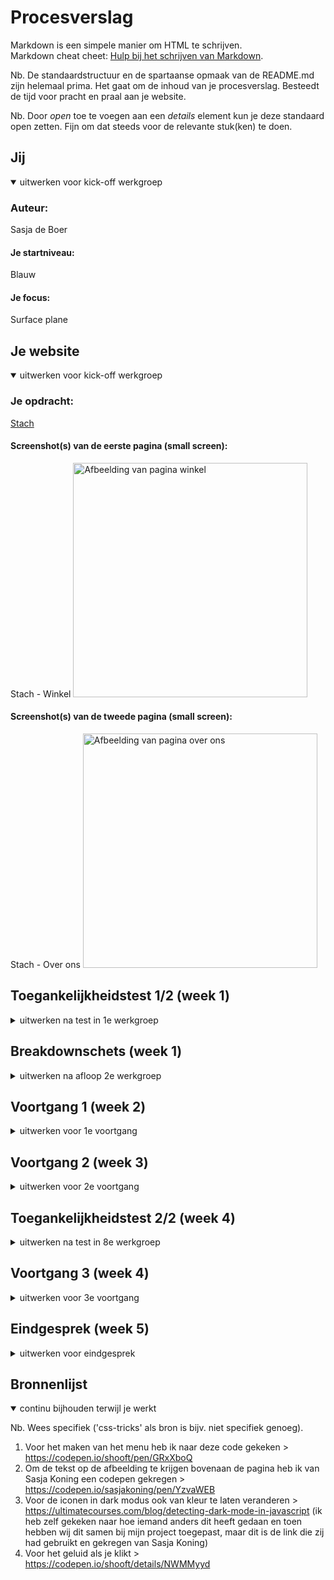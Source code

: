 # Procesverslag
Markdown is een simpele manier om HTML te schrijven.  
Markdown cheat cheet: [Hulp bij het schrijven van Markdown](https://github.com/adam-p/markdown-here/wiki/Markdown-Cheatsheet).

Nb. De standaardstructuur en de spartaanse opmaak van de README.md zijn helemaal prima. Het gaat om de inhoud van je procesverslag. Besteedt de tijd voor pracht en praal aan je website.

Nb. Door *open* toe te voegen aan een *details* element kun je deze standaard open zetten. Fijn om dat steeds voor de relevante stuk(ken) te doen.





## Jij

<details open>
  <summary>uitwerken voor kick-off werkgroep</summary>

  ### Auteur:
  Sasja de Boer

  #### Je startniveau:
  Blauw

  #### Je focus:
  Surface plane
 
</details>





## Je website

<details open>
  <summary>uitwerken voor kick-off werkgroep</summary>

  ### Je opdracht:
  <a href="https://stach-food.nl">Stach</a>

  #### Screenshot(s) van de eerste pagina (small screen): 
  Stach - Winkel
  <img src="readme-images/winkels.png" width="375px" alt="Afbeelding van pagina winkel">

  #### Screenshot(s) van de tweede pagina (small screen):
  Stach - Over ons
  <img src="readme-images/overons.png" width="375px" alt="Afbeelding van pagina over ons">
 
</details>



## Toegankelijkheidstest 1/2 (week 1)

<details>
  <summary>uitwerken na test in 1e werkgroep</summary>

  ### Bevindingen
  Lijst met je bevindingen die in de test naar voren kwamen:

  #### Screenreader
  - Bij de screenreader begon die in de footer met de nieuwsbrief. 
  - Bij heel veel dingen werd link gezegd terwijl het geen link is of had moeten zijn. 
  - Bij de afbeeldingen werd er gezegd dat er knoppen waren. Dus ik denk dat er een soort van knoppen onder de afbeeldingen zaten. Er zaten ook echte knoppen over de afbeelding, maar er werd niet echt goed benoemd wat deze waren, want het waren pijltjes dus best handig om te weten.
  - Hij leest eerst de H2 voor en dan de H1, ze staan ook wel in deze volgorde in de html. Maar je wilt eigenlijk dat de H1 eerst voorgelezen wordt.



  #### Muis en Toetsenbord 
  Met het tabben deed hij het pas na 3 keer, dus waarschijnlijk was die al ergens bezig maar kon ik het niet zien. Daarna ging de meteen naar het invulveld voor de nieuwsbrief (staat in de footer). Toen ging die pas naar helemaal boven. Dit kan je oplossen daar de html goed te schrijven zodat hij dit goed leest. Wanneer je tabt worden de elementen met blauw omringt, maar dit is niet heel duidelijk zichtbaar. Dit kan opgelost worden door de kleur aan te passen.


  #### Motoriek (shocks, elastiekjes)
  Ik had getest met de elastiekjes. Op mijn laptop ervaarde ik geen problemen, er zijn ook niet echt moeilijke of kleine dingen op de website dus dat ging goed. OP de telefoon werd het al wat lastiger, dat kwam ook omdat het lastig was om de telefoon goed vast te houden. Het was lastig om bij het hamburger menu te komen, dit kan opgelost worden door het menu-icon wat groter te maken zodat er beter op geklikt kan worden. De buttons op de winkels pagina waren opzich wel goed aan te klikken, soms klikte je verkeerd of moet je de telefoon een beetje draaien om goed bij de button te komen. Dit kan eventueel opgelost worden door de buttons iets groter te maken.


  #### Visueel (brillen, contrast, kleurenblind, dark/light). 
  Ik heb getest met de Combined loss bril en de Central field loss bril. Bij de Combined loss bril zaten er vlekken op de bril dus het duurde langer om te zien waar dingen staan en om de teksten te lezen.
  Bij de Central field loss zat er dus een vlek midden op de bril. Ik zag echt weinig en het was nog best lastig om echt voor je te blijven kijken, want je wilt eigenlijk gewoon om de stip heen kijken.

</details>



## Breakdownschets (week 1)

<details>
  <summary>uitwerken na afloop 2e werkgroep</summary>

  ### Eerste pagina: 
  <img src="readme-images/schets1.png" width="375px" alt="Breakdownschets pagina 1">

  ### Tweede pagina:
  <img src="readme-images/schets2.png" width="375px" alt="Breakdownschets pagina 2">

</details>





## Voortgang 1 (week 2)

<details>
  <summary>uitwerken voor 1e voortgang</summary>

  ### Stand van zaken
  De opdrachten maken ging vaak wel goed. Ik kon van de blauwe piste vaak alle opdrachten wel maken, maar rood lukte nog niet. Met de website maken was ik eerst begonnen om alle content erin te zetten en toen wilde ik beginnen aan de css, maar het werd een beetje rommelig. Ik heb toen ervoor gekozen om gewoon bovenaan de pagina te beginnen en zo verder naar beneden te werken. Ik vind het wel nog lastig om wat we in de opdrachten leren toe te passen op de website, ik weet soms nog niet precies wat ik waarvoor kan/moet gebruiken. Daardoor duurt alles veel langer en ben ik heel veel aan het op- en uitzoeken.
  


  ### Agenda voor meeting
  samen met je groepje opstellen

  | Jeannet                      | Mischa             | Naïm         | Sasja                             |
  | ---                          | ---                | ---          | ---                               |
  | Video readme                 | Witruimte          | ...          | Hamburgermenu responsive          |
  | Dynamische breakdown schets  | ...                | ...          | Wanneer flexbox, grid of position |             
  | ...                          | ...                | ...          | ...                               |


  ### Verslag van meeting
  hier na afloop snel de uitkomsten van de meeting vastleggen

  - Menubalk met hamburger menu komt volgende week met javascript, dus eerst verder werken aan de site en dan volgende week daar naar kijken. Het handigste is om te beginnen met een klein scherm met daar een hamburger menu en dan een @media te gebruiken wanneer het scherm groter word.
  - De echte website zit best goed in elkaar dus daar goed kijken wat zij gebruiken en dat overnemen. Voor de verschillende winkels/steden flexbox gebruiken met flexwrap en een max-width gebruiken om ervoor te zorgen dat er niet te veel naast elkaar staan.


</details>





## Voortgang 2 (week 3)

<details>
  <summary>uitwerken voor 2e voortgang</summary>

  ### Stand van zaken
  Het is mij een soort van geluk om het hamburger menu voor elkar te krijgen. 
  Eigenlijk wil ik nog dat als het scherm groot genoeg is dat dan het hamburger menu weer weggaat, maar ik ga nog kijken of ik dat verder wil uitzoeken. 
  Voor de rest ben ik wel al redelijk goed op weg, ik heb wel met een paar dingen dat ik niet zo goed weet hoe ik dat zelf kan oplossen.


  ### Agenda voor meeting
  samen met je groepje opstellen

  | Jeannet    | Mischa    | Naïm    | Sasja                                  |
  | ---        | ---       | ---     | ---                                    |
  | ---        | ---       | ...     | In het midden krijgen                  |
  | ---        | ---       | ...     | Het stukje met plaatje en tekst van Utrecht en hoe dat goed onder elkaar komt en als de ruimte er is dat het dan naast elkaar is. |             
  | ...        | ...       | ...     | Zwarte lijnen tussen sommige stukken   |


  ### Verslag van meeting
  hier na afloop snel de uitkomsten van de meeting vastleggen

  - Om sommige dingen in het midden te krijgen kan ik beter "margin-left: auto;" gebruiken, als die andere niet goed werken.
  - Om de elementen naast elkaar te krijgen moet ik gebruik maken van media query met display flex. 
  Dit moet ik wel nog uitzoeken hoe dit precies werkt.
  - Om een zwarte lijn bij sommige dingen te krijgen kan ik "border-top of border-bottom" gebruiken. 

</details>





## Toegankelijkheidstest 2/2 (week 4)

<details>
  <summary>uitwerken na test in 8e werkgroep</summary>

  ### Bevindingen
  Lijst met je bevindingen die in de test naar voren kwamen (geef ook aan wat er verbeterd is):

  #### Screenreader
  Veel dingen gingen goed met de screenreader er waren twee dingen die opvielen en nog niet helemaal goed waren:
  - De screenreader leest niet alle images, eigenlijk alleen de bovenste afbeelding. Dus hier moet ik nog even naar kijken zodat de screenreader wel zegt dat er een afbeelding staat.
  - Op mijn pagina staat bijna helemaal boven aan een H1 en H2, de H2 staat alleen boven de H1 als opmaak maar daardoor las de screenreader eerst de H2 en daarna pas de H1. Dit heb ik opgelost door in de HTML eerst de H1 en dan H2 te plaatsen en dan in de css met flexbox en flex-direction dit weer om te draaien.
  


  #### Muis en Toetsenbord 
  Wanneer je begint met tabben dan al snel bij het hamburger menu loop je tegen een probleem aan, want wanneer je daarin tabt dan zie je niet dat je in het hamburger menu bent. De oplossing hiervoor is .....

  De kleur van het tabben is nog standaard blauw, dus soms viel dat niet goed op. Dit kan ik oplossen door de kleur en de dikte aan te passen zodat het wat meer opvalt.

  De states van de knoppen moeten nog aangepast worden het viel nu bijvoorbeeld niet op op welke pagina je was.



  #### Motoriek (shocks, elastiekjes)
  Ik heb getest met de elastiekjes. Op de laptop ging dit voor mijn site nog wel redelijk. Ik heb niet veel kleine knoppen, alleen met de knoppen op de pagina van de winkels was het ietsjes lastiger. Dus ik heb er wel voor gekozen om die knoppen iets groter te maken zodat het klikken wat makkelijker gaat.
  Hier korte omschrijving (met indien nodig afbeeldingen)


  #### Visueel (brillen, contrast, kleurenblind, dark/light). 
  Ik heb getest met de blur bril. Ik vond het met deze bril uberhaupt lastig om iets te zien. De plaatjes kwa kleur zag je wel nog een soort van goed, je zag iniedergeval dat er een plaatje was. 
  De buttons op de pagina van de winkels waren er slecht te zien, het leek net één grote knop. Dus deze ga ik ook iets verder uit elkaar zetten en duidelijker maken welke knop geselecteerd is.
  De tekst op sommige delen was niet eens te zien dat er tekst was, het leek meer op een zwarte vlek. Dus deze tekst zal ik iets groter maken.

</details>





## Voortgang 3 (week 4)

<details>
  <summary>uitwerken voor 3e voortgang</summary>

  ### Stand van zaken
  Ik heb het stukje met de media query los gelaten, het lukte mij niet helemaal en ik wil mij toch meer focussen op de animaties. 
  Dus misschien als ik nog tijd heb dat ik het dan nog ga uitzoeken.
  Het is deze week gelukt om de hele basis van de website zo te krijgen dat ik tevreden ben en dat alles goed werkt.
  Ik moet mij nu nog even gaan richten op animaties om die er allemaal in de krijgen en dark mode.
  Ook moet ik nog de states van buttons maken.


  ### Agenda voor meeting
  samen met je groepje opstellen

  | Jeannet  | Mischa  | Naïm  | Sasja            |
  | ---      | ---     | ---   | ---              |
  | ---      | ---     | ---   | Letters springen is nu en blijven dan half staan, kan dit ook anders.|
  | ---      | ---     | ---   | Dark modus, dat de iconen ook van kleur veranderen.             |
  | ...      | ...     | ...   | ...              |


  ### Verslag van meeting
  hier na afloop snel de uitkomsten van de meeting vastleggen

  - Ik heb van Sasja Koning een codepen gekregen met de uitleg hoe ik dit kan aanpassen. Voor nu heeft dit niet mijn aandacht en wil ik eerst zorgen dat de rest van de website af komt.
  - Deze vraag over dark modus had iemand anders ook, dus ik heb daarbij meegekeken en uiteindelijk is het gelukt om de iconen ook van kleur te laten veranderen wanneer het in dark modus staat.
  - nog een punt
  - ...

</details>





## Eindgesprek (week 5)

<details>
  <summary>uitwerken voor eindgesprek</summary>

  ### Je uitkomst - karakteristiek screenshots:
  <img src="readme-images/dummy-plaatje.jpg" width="375px" alt="uitomst opdracht 1">


  ### Dit ging goed/Heb ik geleerd: 
  Korte omschrijving met plaatjes

  <img src="readme-images/dummy-plaatje.jpg" width="375px" alt="top">


  ### Dit was lastig/Is niet gelukt:
  Ik heb bij mijn logo bovenin dat de letters springen. Ik wilde eigenlijk dat als je daarvan af gaat dat de letters hun 'sprong' afmaken. Ik had hiervoor een soortgelijke codepen gekregen, maar ik vond dit nog wel lastig dus heb ik ervoor gekozen om dit zo te laten. Dit is de codepen > https://codepen.io/sasjakoning/pen/YzvaWEB

  <img src="readme-images/dummy-plaatje.jpg" width="375px" alt="bummer">
</details>





## Bronnenlijst

<details open>
  <summary>continu bijhouden terwijl je werkt</summary>

  Nb. Wees specifiek ('css-tricks' als bron is bijv. niet specifiek genoeg).

  1. Voor het maken van het menu heb ik naar deze code gekeken > https://codepen.io/shooft/pen/GRxXboQ
  2. Om de tekst op de afbeelding te krijgen bovenaan de pagina heb ik van Sasja Koning een codepen gekregen > https://codepen.io/sasjakoning/pen/YzvaWEB
  3. Voor de iconen in dark modus ook van kleur te laten veranderen > https://ultimatecourses.com/blog/detecting-dark-mode-in-javascript (ik heb zelf gekeken naar hoe iemand anders dit heeft gedaan en toen hebben wij dit samen bij mijn project toegepast, maar dit is de link die zij had gebruikt en gekregen van Sasja Koning)
  4. Voor het geluid als je klikt > https://codepen.io/shooft/details/NWMMyyd

  
  

</details>